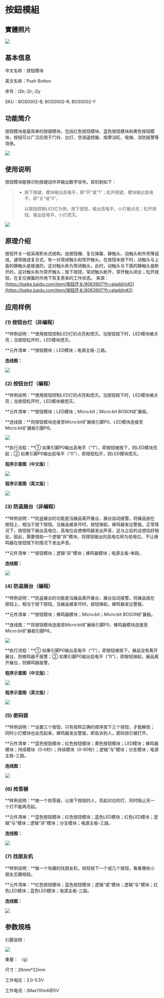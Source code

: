 # 按鈕模組

## 實體照片

![](.gitbook/assets/button_modulebutton_module.jpg)

## 基本信息

中文名称：按钮模块

英文名称：Push Button

序号：i2b; i2r; i2y

SKU：BOS0002-B; BOS0002-R; BOS0002-Y

## 功能简介

按钮模块是最简单的按键模块，包括红色按钮模块、蓝色按钮模块和黄色按钮模块，按钮可以广泛应用于门铃、台灯、空调遥控器、按摩浴缸、电梯、消防报警等场景。

![](.gitbook/assets/boson-an-niu-mo-kuai-mo-kuai-jian-jie.png)

## 使用说明

按钮模块能够识别按键动作并输出数字信号。其机制如下：

> * 按下按键，模块输出高电平，即“开”或“1”；松开按键，模块输出低电平，即“关”或“0”。
>
>   以按钮控制LED灯为例，按下按钮，输出高电平，小灯被点亮；松开按钮，输出低电平，小灯熄灭。

![](.gitbook/assets/boson-an-niu-mo-kuai-shi-yong-shuo-ming.png)

## 原理介绍

按钮开关一般采用积水式结构，由按钮帽、复位弹簧、静触头、动触头和外壳等组成，通常做成复合式，有一对常闭触头和常开触头。在按钮未按下时，动触头与上面的静触头是接通的，这对触头称为常闭触头。此时，动触头与下面的静触头是断开的，这对触头称为常开触头；按下按钮，常闭触头断开，常开触头闭合；松开按钮，在复位弹簧的作用下恢复原来的工作状态。 来源：[https://baike.baidu.com/item/按钮开关/8063907?fr=aladdin\#2](https://baike.baidu.com/item/按钮开关/8063907?fr=aladdin#2)

## 应用样例

### \(1\) 按钮台灯（非编程）

**样例说明：**使用按钮控制LED灯的点亮和熄灭。当按钮按下时，LED模块被点亮；当按钮松开时，LED模块熄灭。

**元件清单：**按钮模块；LED模块；电源主板-三路。

**连线图：**

![](.gitbook/assets/boson-an-niu-mo-kuai-ying-yong-yang-li-1-lian-xian-tu.png)

### \(2\) 按钮台灯（编程）

**样例说明：**使用按钮控制LED灯的点亮和熄灭。当按钮按下时，LED模块被点亮；当按钮松开时，LED模块被熄灭。

**元件清单：**按钮模块；LED模块；Micro:bit；Micro:bit BOSON扩展板。

**连线图：**将按钮模块连接至Micro:bit扩展板引脚P0，LED模块连接至Micro:bit扩展板引脚P8。

![](.gitbook/assets/boson-an-niu-mo-kuai-ying-yong-yang-li-2-lian-xian-tu.png)

**执行流程：**① 如果引脚P0输出高电平（“1”），即按钮被按下，则LED模块亮起；② 如果引脚P0输出低电平（“0”），即按钮松开，则LED模块熄灭。

**程序示意图（中文版）：**

![](.gitbook/assets/boson-an-niu-mo-kuai-ying-yong-yang-li-2-cheng-xu-shi-yi-tu-zhong-wen-ban.png)

**程序示意图（英文版）：**

![](.gitbook/assets/boson-an-niu-mo-kuai-ying-yong-yang-li-2-cheng-xu-shi-yi-tu-ying-wen-ban.png)

### \(3\) 防盗展台（非编程）

**样例说明：**防盗展台的功能是当展品离开展台，展台自动报警。将展品放在按钮上，相当于按下按钮。当展品被拿开时，按钮弹起，蜂鸣器发出警报。正常情况下，按钮按下输出高电位，高电位会使蜂鸣器发出声音，这与之前的设想恰好相反。因此，需要借助一个逻辑“非”模块，将按钮输出的高电位转为低电位，不让蜂鸣器在按钮按下的情况下发出声音。

**元件清单：**按钮模块；逻辑“非”模块；蜂鸣器模块；电源主板-单路。

**连线图：**

![](.gitbook/assets/boson-an-niu-mo-kuai-ying-yong-yang-li-3-lian-xian-tu.png)

### \(4\) 防盗展台（编程）

**样例说明：**防盗展台的功能是当展品离开展台，展台自动报警。将展品放在按钮上，相当于按下按钮。当展品被拿开时，按钮弹起，蜂鸣器发出警报。

**元件清单：**按钮模块；蜂鸣器模块；Micro:bit；Micro:bit BOSON扩展板。

**连线图：**将按钮模块连接至Micro:bit扩展板引脚P0，蜂鸣器模块连接至Micro:bit扩展板引脚P8。

![](.gitbook/assets/boson-an-niu-mo-kuai-ying-yong-yang-li-4-lian-xian-tu.png)

**执行流程：**① 如果引脚P0输出高电平（“1”），即按钮被按下，展品没有离开展台，则蜂鸣器不报警；② 如果引脚P0输出低电平（“0”），即按钮弹起，展品离开展台，则蜂鸣器报警。

**程序示意图（中文版）：**

![](.gitbook/assets/boson-an-niu-mo-kuai-ying-yong-yang-li-4-cheng-xu-shi-yi-tu-zhong-wen-ban.png)

**程序示意图（英文版）：**

![](.gitbook/assets/boson-an-niu-mo-kuai-ying-yong-yang-li-4-cheng-xu-shi-yi-tu-ying-wen-ban.png)

### \(5\) 密码锁

**样例说明：**设置三个按钮，只有按照正确的顺序按下三个按钮，才能解锁；同时小灯模块也会亮起来，蜂鸣器发出警报，即告诉别人，密码锁已被打开。

**元件清单：**蓝色按钮模块；红色按钮模块；黄色按钮模块；LED模块；蜂鸣器模块；持续模块（0-6秒）；持续模块（0-60秒）；逻辑“与”模块；分支模块；电源主板-三路。

**连线图：**

![](.gitbook/assets/boson-an-niu-mo-kuai-ying-yong-yang-li-5-lian-xian-tu.png)

### \(6\) 抢答器

**样例说明：**做一个抢答器，让按下按钮的人，亮起对应的灯，同时阻止另一个灯不能再亮起。

**元件清单：**蓝色按钮模块；红色按钮模块；蓝色LED模块；红色LED模块；逻辑“与”模块；逻辑“非”模块；分支模块；电源主板-三路。

**连线图：**

![](.gitbook/assets/boson-an-niu-mo-kuai-ying-yong-yang-li-6-lian-xian-tu.png)

### \(7\) 找朋友机

**样例说明：**做一个有趣的找朋友机，轻轻按下一个或几个按钮，看看哪些小朋友志趣相投。

**元件清单：**红色按钮模块；蓝色按钮模块；逻辑“或”模块；逻辑“与”模块；红色LED模块；蓝色LED模块；电源主板-三路。

**连线图：**

![](.gitbook/assets/boson-an-niu-mo-kuai-ying-yong-yang-li-7-lian-xian-tu.png)

## 参数规格

引脚说明：

![](.gitbook/assets/boson-an-niu-mo-kuai-yin-jiao-shuo-ming.png)

重量： （g）

尺寸：26mm\*22mm

工作电压：3.0-5.5V

工作电流：\(Max\)10mA@5V

